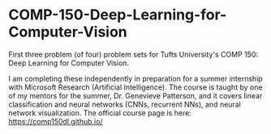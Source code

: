 # COMP-150-Deep-Learning-for-Computer-Vision
First three problem (of four) problem sets for Tufts University's COMP 150: Deep Learning for Computer Vision. 

I am completing these independently in preparation for a summer internship with Microsoft Research (Artificial Intelligence). 
The course is taught by one of my mentors for the summer, Dr. Genevieve Patterson, and it covers linear classification and neural networks
(CNNs, recurrent NNs), and neural network visualization. The official course page is here: https://comp150dl.github.io/
